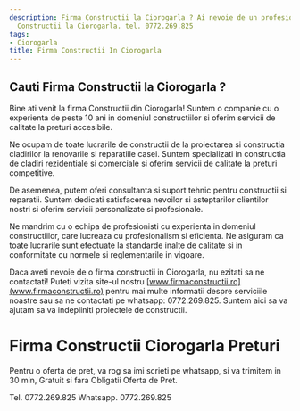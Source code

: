 ```yaml
---
description: Firma Constructii la Ciorogarla ? Ai nevoie de un profesionist in Firma
  Constructii la Ciorogarla. tel. 0772.269.825
tags:
- Ciorogarla
title: Firma Constructii In Ciorogarla
---
```



## Cauti Firma Constructii la Ciorogarla ?

Bine ati venit la firma Constructii din Ciorogarla! Suntem o companie cu o experienta de peste 10 ani in domeniul constructiilor si oferim servicii de calitate la preturi accesibile.

Ne ocupam de toate lucrarile de constructii de la proiectarea si constructia cladirilor la renovarile si reparatiile casei. Suntem specializati in constructia de cladiri rezidentiale si comerciale si oferim servicii de calitate la preturi competitive.

De asemenea, putem oferi consultanta si suport tehnic pentru constructii si reparatii. Suntem dedicati satisfacerea nevoilor si asteptarilor clientilor nostri si oferim servicii personalizate si profesionale.

Ne mandrim cu o echipa de profesionisti cu experienta in domeniul constructiilor, care lucreaza cu profesionalism si eficienta. Ne asiguram ca toate lucrarile sunt efectuate la standarde inalte de calitate si in conformitate cu normele si reglementarile in vigoare.

Daca aveti nevoie de o firma constructii in Ciorogarla, nu ezitati sa ne contactati! Puteti vizita site-ul nostru [www.firmaconstructii.ro](www.firmaconstructii.ro) pentru mai multe informatii despre serviciile noastre sau sa ne contactati pe whatsapp: 0772.269.825. Suntem aici sa va ajutam sa va indepliniti proiectele de constructii.

# Firma Constructii Ciorogarla Preturi
Pentru o oferta de pret, va rog sa imi scrieti pe whatsapp, si va trimitem in 30 min, Gratuit si fara Obligatii Oferta de Pret.

Tel. 0772.269.825
Whatsapp. 0772.269.825